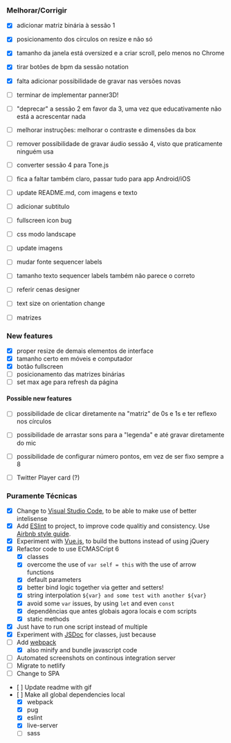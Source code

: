 ### Melhorar/Corrigir
- [x] adicionar matriz binária à sessão 1
- [x] posicionamento dos círculos on resize e não só
- [x] tamanho da janela está oversized e a criar scroll, pelo menos no Chrome
- [x] tirar botões de bpm da sessão notation
- [x] falta adicionar possibilidade de gravar nas versões novas
- [ ] terminar de implementar panner3D!
- [ ] "deprecar" a sessão 2 em favor da 3, uma vez que educativamente não está a acrescentar nada
- [ ] melhorar instruções: melhorar o contraste e dimensões da box
- [ ] remover possibilidade de gravar áudio sessão 4, visto que praticamente ninguém usa
- [ ] converter sessão 4 para Tone.js
- [ ] fica a faltar também claro, passar tudo para app Android/iOS
- [ ] update README.md, com imagens e texto
- [ ] adicionar subtitulo
- [ ] fullscreen icon bug
- [ ] css modo landscape
- [ ] update imagens
- [ ] mudar fonte sequencer labels
- [ ] tamanho texto sequencer labels também não parece o correto
- [ ] referir cenas designer
- [ ] text size on orientation change
- [ ] matrizes


### New features

- [x] proper resize de demais elementos de interface
- [x] tamanho certo em móveis e computador
- [x] botão fullscreen
- [ ] posicionamento das matrizes binárias
- [ ] set max age para refresh da página

#### Possible new features
- [ ] possibilidade de clicar diretamente na "matriz" de 0s e 1s e ter reflexo nos círculos
- [ ] possibilidade de arrastar sons para a "legenda" e até gravar diretamente do mic
- [ ] possibilidade de configurar número pontos, em vez de ser fixo sempre a 8
- [ ] Twitter Player card (?)


### Puramente Técnicas

- [x] Change to [Visual Studio Code](https://code.visualstudio.com/), to be able to make use of better intelisense
- [x] Add [ESlint](https://eslint.org/) to project, to improve code qualitiy and consistency. Use [Airbnb style guide](https://github.com/airbnb/javascript).
- [x] Experiment with [Vue.js](https://vuejs.org/), to build the buttons instead of using jQuery
- [x] Refactor code to use ECMASCript 6
    - [x] classes
    - [x] overcome the use of `var self = this` with the use of arrow functions
    - [x] default parameters
    - [x] better bind logic together via getter and setters!
    - [x] string interpolation `${var} and some test with another ${var}`
    - [x] avoid some `var` issues, by using `let` and even `const`
    - [x] dependências que antes globais agora locais e com scripts
    - [x] static methods
- [x] Just have to run one script instead of multiple
- [x] Experiment with [JSDoc](http://usejsdoc.org/) for classes, just because
- [ ] Add [webpack](https://webpack.js.org/)
    - [x] also minify and bundle javascript code
- [ ] Automated screenshots on continous integration server
- [ ] Migrate to netlify
- [ ] Change to SPA
- [ ] Update readme with gif
- [ ] Make all global dependencies local
   - [x] webpack
   - [x] pug
   - [x] eslint
   - [x] live-server
   - [ ] sass
